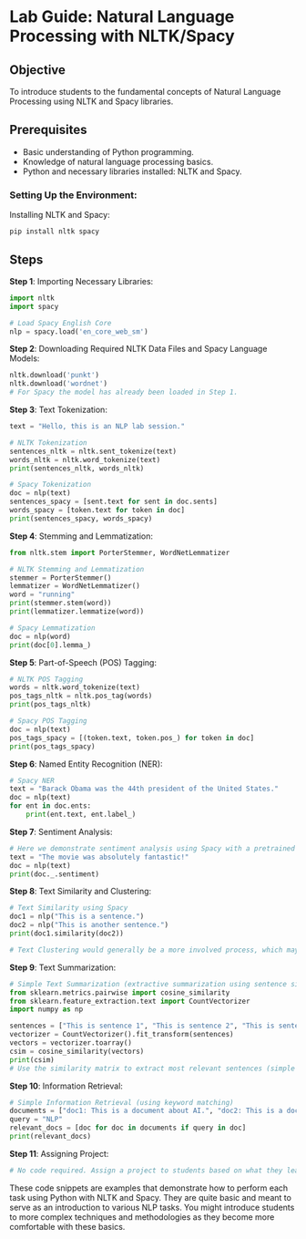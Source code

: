 # Lab Guide: Natural Language Processing with NLTK/Spacy

## Objective
To introduce students to the fundamental concepts of Natural Language Processing using NLTK and Spacy libraries.

## Prerequisites
- Basic understanding of Python programming.
- Knowledge of natural language processing basics.
- Python and necessary libraries installed: NLTK and Spacy.

### Setting Up the Environment:

Installing NLTK and Spacy:
```
pip install nltk spacy
```


## Steps

**Step 1**: Importing Necessary Libraries:
```python
import nltk
import spacy

# Load Spacy English Core
nlp = spacy.load('en_core_web_sm')
```

**Step 2**: Downloading Required NLTK Data Files and Spacy Language Models:
```python
nltk.download('punkt')
nltk.download('wordnet')
# For Spacy the model has already been loaded in Step 1.
```

**Step 3**: Text Tokenization:
```python
text = "Hello, this is an NLP lab session."

# NLTK Tokenization
sentences_nltk = nltk.sent_tokenize(text)
words_nltk = nltk.word_tokenize(text)
print(sentences_nltk, words_nltk)

# Spacy Tokenization
doc = nlp(text)
sentences_spacy = [sent.text for sent in doc.sents]
words_spacy = [token.text for token in doc]
print(sentences_spacy, words_spacy)
```

**Step 4**: Stemming and Lemmatization:
```python
from nltk.stem import PorterStemmer, WordNetLemmatizer

# NLTK Stemming and Lemmatization
stemmer = PorterStemmer()
lemmatizer = WordNetLemmatizer()
word = "running"
print(stemmer.stem(word))
print(lemmatizer.lemmatize(word))

# Spacy Lemmatization
doc = nlp(word)
print(doc[0].lemma_)
```

**Step 5**: Part-of-Speech (POS) Tagging:
```python
# NLTK POS Tagging
words = nltk.word_tokenize(text)
pos_tags_nltk = nltk.pos_tag(words)
print(pos_tags_nltk)

# Spacy POS Tagging
doc = nlp(text)
pos_tags_spacy = [(token.text, token.pos_) for token in doc]
print(pos_tags_spacy)
```

**Step 6**: Named Entity Recognition (NER):
```python
# Spacy NER
text = "Barack Obama was the 44th president of the United States."
doc = nlp(text)
for ent in doc.ents:
    print(ent.text, ent.label_)
```

**Step 7**: Sentiment Analysis:
```python
# Here we demonstrate sentiment analysis using Spacy with a pretrained model (You might need to install it separately)
text = "The movie was absolutely fantastic!"
doc = nlp(text)
print(doc._.sentiment)
```

**Step 8**: Text Similarity and Clustering:
```python
# Text Similarity using Spacy
doc1 = nlp("This is a sentence.")
doc2 = nlp("This is another sentence.")
print(doc1.similarity(doc2))

# Text Clustering would generally be a more involved process, which may not fit here. However, students can be introduced to concepts and techniques related to text clustering at this step.
```

**Step 9**: Text Summarization:
```python
# Simple Text Summarization (extractive summarization using sentence similarity)
from sklearn.metrics.pairwise import cosine_similarity
from sklearn.feature_extraction.text import CountVectorizer
import numpy as np

sentences = ["This is sentence 1", "This is sentence 2", "This is sentence 3"]
vectorizer = CountVectorizer().fit_transform(sentences)
vectors = vectorizer.toarray()
csim = cosine_similarity(vectors)
print(csim)
# Use the similarity matrix to extract most relevant sentences (simple extractive summarization)
```

**Step 10**: Information Retrieval:
```python
# Simple Information Retrieval (using keyword matching)
documents = ["doc1: This is a document about AI.", "doc2: This is a document about ML.", "doc3: This document is about NLP."]
query = "NLP"
relevant_docs = [doc for doc in documents if query in doc]
print(relevant_docs)
```

**Step 11**: Assigning Project:
```python
# No code required. Assign a project to students based on what they learned in the lab.
```

These code snippets are examples that demonstrate how to perform each task using Python with NLTK and Spacy. They are quite basic and meant to serve as an introduction to various NLP tasks. You might introduce students to more complex techniques and methodologies as they become more comfortable with these basics.
